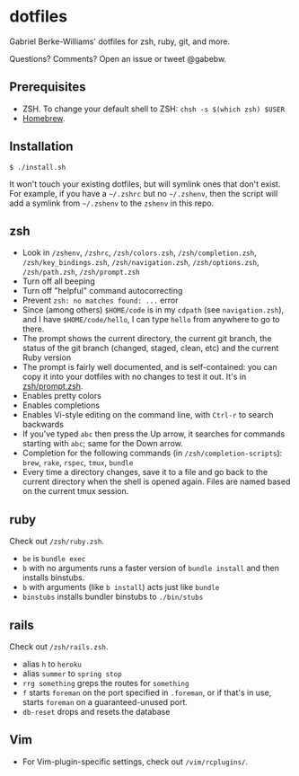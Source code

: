# dotfiles

Gabriel Berke-Williams' dotfiles for zsh, ruby, git, and more.

Questions? Comments? Open an issue or tweet @gabebw.

## Prerequisites

* ZSH. To change your default shell to ZSH: `chsh -s $(which zsh) $USER`
* [Homebrew](http://brew.sh/).

## Installation

    $ ./install.sh

It won't touch your existing dotfiles, but will symlink ones that don't exist.
For example, if you have a `~/.zshrc` but no `~/.zshenv`, then the script will
add a symlink from `~/.zshenv` to the `zshenv` in this repo.

## zsh

* Look in `/zshenv`, `/zshrc`, `/zsh/colors.zsh`, `/zsh/completion.zsh`,
  `/zsh/key_bindings.zsh`, `/zsh/navigation.zsh`, `/zsh/options.zsh`,
  `/zsh/path.zsh`, `/zsh/prompt.zsh`
* Turn off all beeping
* Turn off "helpful" command autocorrecting
* Prevent `zsh: no matches found: ...` error
* Since (among others) `$HOME/code` is in my `cdpath` (see `navigation.zsh`),
  and I have `$HOME/code/hello`, I can type `hello` from anywhere to go to
  there.
* The prompt shows the current directory, the current git branch, the status of
  the git branch (changed, staged, clean, etc) and the current Ruby version
* The prompt is fairly well documented, and is self-contained: you can copy it
  into your dotfiles with no changes to test it out. It's in
  [zsh/prompt.zsh][zsh-prompt].
* Enables pretty colors
* Enables completions
* Enables Vi-style editing on the command line, with `Ctrl-r` to search
  backwards
* If you've typed `abc` then press the Up arrow, it searches for commands
  starting with `abc`; same for the Down arrow.
* Completion for the following commands (in `/zsh/completion-scripts`): `brew`,
  `rake`, `rspec`, `tmux`, `bundle`
* Every time a directory changes, save it to a file and go back to the current
  directory when the shell is opened again. Files are named based on the current
  tmux session.

[zsh-prompt]: /zsh/prompt.zsh

## ruby

Check out `/zsh/ruby.zsh`.

* `be` is `bundle exec`
* `b` with no arguments runs a faster version of `bundle install` and then
  installs binstubs.
* `b` with arguments (like `b install`) acts just like `bundle`
* `binstubs` installs bundler binstubs to `./bin/stubs`

## rails

Check out `/zsh/rails.zsh`.

* alias `h` to `heroku`
* alias `summer` to `spring stop`
* `rrg something` greps the routes for `something`
* `f` starts `foreman` on the port specified in `.foreman`, or if that's in
  use, starts `foreman` on a guaranteed-unused port.
* `db-reset` drops and resets the database

## Vim

* For Vim-plugin-specific settings, check out `/vim/rcplugins/`.

